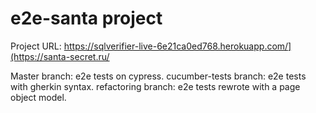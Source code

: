 # e2e-santa project

Project URL: https://sqlverifier-live-6e21ca0ed768.herokuapp.com/](https://santa-secret.ru/

Master branch: e2e tests on cypress.
cucumber-tests branch: e2e tests with gherkin syntax.
refactoring branch:  e2e tests rewrote with a page object model.
